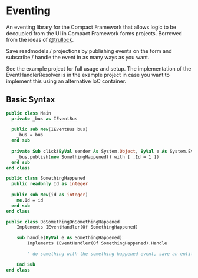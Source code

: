 Eventing
========

An eventing library for the Compact Framework that allows logic to be decoupled from the UI in Compact Framework forms projects. Borrowed from the ideas of [@trullock](https://github.com/trullock/). 

Save readmodels / projections by publishing events on the form and subscribe / handle the event in as many ways as you want. 

See the example project for full usage and setup. The implementation of the EventHandlerResolver is in the example project in case you want to implement this using an alternative IoC container.

## Basic Syntax

```vb
public class Main
  private _bus as IEventBus
  
  public sub New(IEventBus bus)
    _bus = bus
  end sub 
  
  private Sub click(ByVal sender As System.Object, ByVal e As System.EventArgs) Handles menuSave.Click
    _bus.publish(new SomethingHappened() with { .Id = 1 })
  end sub
end class

public class SomethingHappened
  public readonly Id as integer
  
  public sub New(id as integer)
    me.Id = id
  end sub 
end class 

public class DoSomethingOnSomethingHappened
    Implements IEventHandler(Of SomethingHappened)

    sub handle(ByVal e As SomethingHappened) _
        Implements IEventHandler(Of SomethingHappened).Handle

        ' do something with the something happened event, save an entity, create a project, send an email

    End Sub
end class
```
